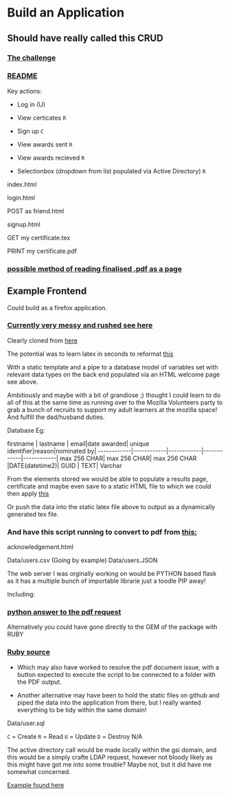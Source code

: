 # Build an Application

## Should have really called this CRUD



### [The challenge](The-challenge.md)
### [README](README.md)

Key actions:

- Log in (U)

- View certicates `R`

- Sign up `C`

- View awards sent `R`

- View awards recieved `R`

- Selectionbox (dropdown from list populated via Active Directory) `R`


index.html

login.html

POST as friend.html

signup.html

GET my certificate.tex

PRINT my certificate.pdf
### [possible method of reading finalised .pdf as a page](https://github.com/mozilla/pdf.js/blob/master/examples/helloworld/hello.js)


## Example Frontend

Could build as a firefox application.
### [Currently very messy and rushed see here](Frontend/index.html)
Clearly cloned from [here]()



The potential was to learn latex in seconds to reformat [this](http://tex.blogoverflow.com/2012/09/certificates-with-latex/)

With a static template and a pipe to a database model of variables set with relevant data types on the back end populated via an HTML welcome page see above.

Ambitiously and maybe with a bit of grandiose ;) thought I could learn to do all of this at the same time as running over to the Mozilla Volunteers party to grab a bunch of recruits to support my adult learners at the mozilla space! And fulfill the dad/husband duties.



Database Eg:

firstname     | lastname | email|date awarded|  unique identifier|reason|nominated by|
------------|------------|------------|------------|------------|
max 256 CHAR| max 256 CHAR| max 256 CHAR |DATE(datetime2)| GUID | TEXT| Varchar





From the elements stored we would be able to populate a results page, certificate and maybe even save to a static HTML file to which we could then apply [this](https://packages.debian.org/jessie/wkhtmltopdf)

Or push the data into the static latex file above to output as a dynamically generated tex file.

### And have this script running to convert to pdf from [this:](https://wiki.debian.org/Latex)






acknowledgement.html

Data/users.csv (Going by example)
Data/users.JSON

The web server I was orginally working on would be PYTHON based flask as it has a multiple bunch of importable librarie just a toodle PIP away!

Including:

### [python answer to the pdf request](https://pypi.python.org/pypi/pdfkit)


Alternatively you could have gone directly to the GEM of the package with RUBY
### [Ruby source](https://github.com/pdfkit/pdfkit)

- Which may also have worked to resolve the pdf document issue, with a button expected to execute the script to be connected to  a folder with the PDF output.

- Another alternative may have been to hold the static files on github and piped the data into the application from there, but I really wanted everything to be tidy within the same domain!

Data/user.sql

`C` = Create
`R` = Read
`U` = Update
`D` = Destroy N/A

The active directory call would be made locally within the gsi domain, and this would be a simply crafte LDAP request, however not bloody likely as this might have got me into some trouble? Maybe not, but it did have me somewhat concerned.

[Example found here](https://www.usenix.org/legacy/event/usenix2000/freenix/full_papers/dutton/dutton_html/node9.html)
